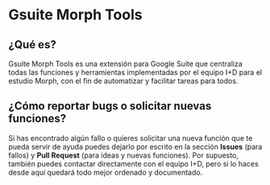 # Gsuite Morph Tools
## ¿Qué es?
Gsuite Morph Tools es una extensión para Google Suite que centraliza todas las funciones y herramientas implementadas por el equipo I+D para el estudio Morph, con el fin de automatizar y facilitar tareas para todos.

## ¿Cómo reportar bugs o solicitar nuevas funciones?
Si has encontrado algún fallo o quieres solicitar una nueva función que te pueda servir de ayuda puedes dejarlo por escrito en la sección **Issues** (para fallos) y **Pull Request** (para ideas y nuevas funciones). Por supuesto, también puedes contactar directamente con el equipo I+D, pero si lo haces desde aquí quedará todo mejor ordenado y documentado.